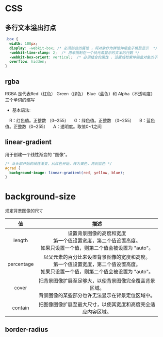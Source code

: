 # CSS

## 多行文本溢出打点
```css
.box {
  width: 100px; 
  display: -webkit-box; /* 必须结合的属性 ，将对象作为弹性伸缩盒子模型显示  */
  -webkit-line-clamp: 2;  /* 用来限制在一个块元素显示的文本的行数 */
  -webkit-box-orient: vertical;  /* 必须结合的属性 ，设置或检索伸缩盒对象的子元素的排列方式  */
  overflow: hidden;
}
```

## rgba

RGBA 是代表Red（红色） Green（绿色） Blue（蓝色）和 Alpha（不透明度）三个单词的缩写

- 基本语法:

　R：红色值。正整数 （0~255）
　G：绿色值。正整数 （0~255）
　B：蓝色值。正整数（0~255）
　A：透明度。取值0~1之间

## linear-gradient

用于创建一个线性渐变的 "图像"。

```css
/* 从头部开始的线性渐变，从红色开始，转为黄色，再到蓝色 */
#grad {
  background-image: linear-gradient(red, yellow, blue);
}
```

# background-size
规定背景图像的尺寸

值 | 描述
:-: | :-: 
length | 设置背景图像的高度和宽度<br>第一个值设置宽度，第二个值设置高度。<br> 如果只设置一个值，则第二个值会被设置为 "auto"。
percentage | 以父元素的百分比来设置背景图像的宽度和高度。<br>第一个值设置宽度，第二个值设置高度。<br>如果只设置一个值，则第二个值会被设置为 "auto"。
cover | 把背景图像扩展至足够大，以使背景图像完全覆盖背景区域。<br>背景图像的某些部分也许无法显示在背景定位区域中。
contain | 把图像图像扩展至最大尺寸，以使其宽度和高度完全适应内容区域。

## border-radius

